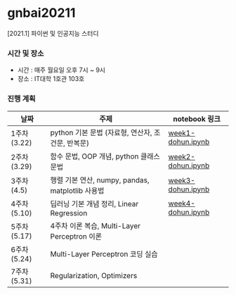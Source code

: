 # gnbai20211
[2021.1] 파이썬 및 인공지능 스터디

### 시간 및 장소
- 시간 : 매주 월요일 오후 7시 ~ 9시
- 장소 : IT대학 1호관 103호

### 진행 계획
| 날짜 | 주제 | notebook 링크 |
|------|------|--------------|
| 1주차 (3.22) | python 기본 문법 (자료형, 연산자, 조건문, 반복문) | [week1-dohun.ipynb](https://github.com/gnbhub/gnbai20211/blob/master/lecturenote/week1-dohun.ipynb) |
| 2주차 (3.29) | 함수 문법, OOP 개념, python 클래스 문법 | [week2-dohun.ipynb](https://github.com/gnbhub/gnbai20211/blob/master/lecturenote/week2-dohun.ipynb) |
| 3주차 (4.5) | 행렬 기본 연산, numpy, pandas, matplotlib 사용법 | [week3-dohun.ipynb](https://github.com/gnbhub/gnbai20211/blob/master/lecturenote/week3-dohun.ipynb) |
| 4주차 (5.10) | 딥러닝 기본 개념 정리, Linear Regression | [week4-dohun.ipynb](https://github.com/gnbhub/gnbai20211/blob/master/lecturenote/week4-dohun.ipynb) |
| 5주차 (5.17) | 4주차 이론 복습, Multi-Layer Perceptron 이론 |
| 6주차 (5.24) | Multi-Layer Perceptron 코딩 실습 |
| 7주차 (5.31) | Regularization, Optimizers |
